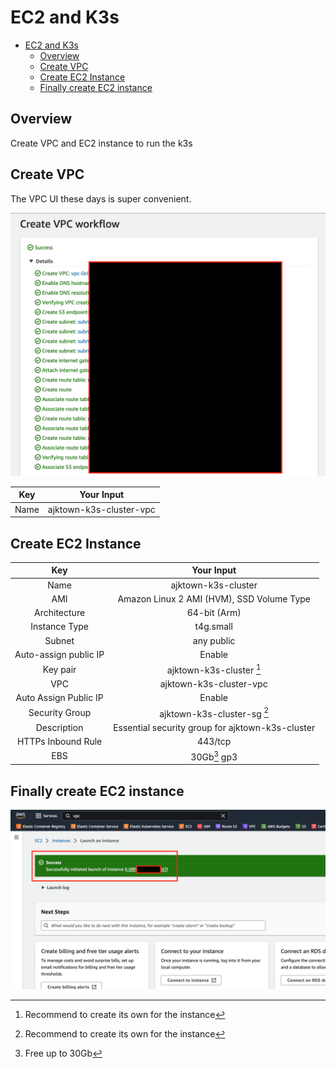 # EC2 and K3s

<!-- TOC -->

- [EC2 and K3s](#ec2-and-k3s)
  - [Overview](#overview)
  - [Create VPC](#create-vpc)
  - [Create EC2 Instance](#create-ec2-instance)
  - [Finally create EC2 instance](#finally-create-ec2-instance)

<!-- /TOC -->

## Overview

Create VPC and EC2 instance to run the k3s


## Create VPC

The VPC UI these days is super convenient.

![vpc_automatic_creation_ui](./assets/vpc_automatic_creation_ui.png)

| Key  |       Your Input        |
|:----:|:-----------------------:|
| Name | ajktown-k3s-cluster-vpc |


## Create EC2 Instance


|          Key          |                    Your Input                    |
|:---------------------:|:------------------------------------------------:|
|         Name          |               ajktown-k3s-cluster                |
|          AMI          |    Amazon Linux 2 AMI (HVM), SSD Volume Type     |
|     Architecture      |                   64-bit (Arm)                   |
|     Instance Type     |                    t4g.small                     |
|        Subnet         |                    any public                    |
| Auto-assign public IP |                      Enable                      |
|       Key pair        |             ajktown-k3s-cluster [^2]             |
|          VPC          |             ajktown-k3s-cluster-vpc              |
| Auto Assign Public IP |                      Enable                      |
|    Security Group     |           ajktown-k3s-cluster-sg [^2]            |
|      Description      | Essential security group for ajktown-k3s-cluster |
|  HTTPs Inbound Rule   |                     443/tcp                      |
|          EBS          |                   30Gb[^3] gp3                   |



## Finally create EC2 instance
![instance_created](./assets/instance_created.png)



<!-- Footnote -->


[^2]: Recommend to create its own for the instance

[^3]: Free up to 30Gb



<!-- Footnote -->